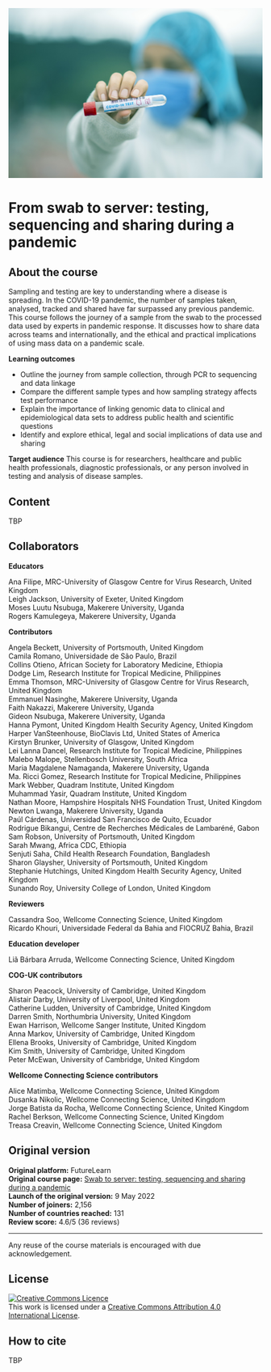 ![](images/OC2_cover.jpeg)


# From swab to server: testing, sequencing and sharing during a pandemic


## About the course

Sampling and testing are key to understanding where a disease is spreading. In the COVID-19 pandemic, the number of samples taken, analysed, tracked and shared have far surpassed any previous pandemic. This course follows the journey of a sample from the swab to the processed data used by experts in pandemic response. It discusses how to share data across teams and internationally, and the ethical and practical implications of using mass data on a pandemic scale.


**Learning outcomes**

* Outline the journey from sample collection, through PCR to sequencing and data linkage         
* Compare the different sample types and how sampling strategy affects test performance
* Explain the importance of linking genomic data to clinical and epidemiological data sets to address public health and scientific questions
* Identify and explore ethical, legal and social implications of data use and sharing

**Target audience**
This course is for researchers, healthcare and public health professionals, diagnostic professionals, or any person involved in testing and analysis of disease samples.

## Content

TBP 

## Collaborators

**Educators**     

Ana Filipe, MRC-University of Glasgow Centre for Virus Research, United Kingdom              
Leigh Jackson, University of Exeter, United Kingdom          
Moses Luutu Nsubuga, Makerere University, Uganda            
Rogers Kamulegeya, Makerere University, Uganda               

**Contributors**

Angela Beckett, University of Portsmouth, United Kingdom          
Camila Romano, Universidade de São Paulo, Brazil              
Collins Otieno, African Society for Laboratory Medicine, Ethiopia                   
Dodge Lim, Research Institute for Tropical Medicine, Philippines          
Emma Thomson, MRC-University of Glasgow Centre for Virus Research, United Kingdom        
Emmanuel Nasinghe, Makerere University, Uganda        
Faith Nakazzi, Makerere University, Uganda             
Gideon Nsubuga, Makerere University, Uganda              
Hanna Pymont, United Kingdom Health Security Agency, United Kingdom              
Harper VanSteenhouse, BioClavis Ltd, United States of America            
Kirstyn Brunker, University of Glasgow, United Kingdom                 
Lei Lanna Dancel, Research Institute for Tropical Medicine, Philippines            
Malebo Malope, Stellenbosch University, South Africa              
Maria Magdalene Namaganda, Makerere University, Uganda                  
Ma. Ricci Gomez, Research Institute for Tropical Medicine, Philippines      
Mark Webber, Quadram Institute, United Kingdom             
Muhammad Yasir, Quadram Institute, United Kingdom                                          
Nathan Moore, Hampshire Hospitals NHS Foundation Trust, United Kingdom          
Newton Lwanga, Makerere University, Uganda                          
Paúl Cárdenas, Universidad San Francisco de Quito, Ecuador                           
Rodrigue Bikangui, Centre de Recherches Médicales de Lambaréné, Gabon                 
Sam Robson, University of Portsmouth, United Kingdom                 
Sarah Mwang, Africa CDC, Ethiopia                                            
Senjuti Saha, Child Health Research Foundation, Bangladesh                 
Sharon Glaysher, University of Portsmouth, United Kingdom                                
Stephanie Hutchings, United Kingdom Health Security Agency, United Kingdom                 
Sunando Roy, University College of London, United Kingdom                            

**Reviewers**

Cassandra Soo, Wellcome Connecting Science, United Kingdom                    
Ricardo Khouri, Universidade Federal da Bahia and FIOCRUZ Bahia, Brazil                      

**Education developer**
  
Liã Bárbara Arruda, Wellcome Connecting Science, United Kingdom        

**COG-UK contributors**

Sharon Peacock, University of Cambridge, United Kingdom              
Alistair Darby, University of Liverpool, United Kingdom             
Catherine Ludden, University of Cambridge, United Kingdom                  
Darren Smith, Northumbria University, United Kingdom            
Ewan Harrison, Wellcome Sanger Institute, United Kingdom            
Anna Markov, University of Cambridge, United Kingdom               
Ellena Brooks, University of Cambridge, United Kingdom                
Kim Smith, University of Cambridge, United Kingdom               
Peter McEwan, University of Cambridge, United Kingdom                

**Wellcome Connecting Science contributors**

Alice Matimba, Wellcome Connecting Science, United Kingdom                 
Dusanka Nikolic, Wellcome Connecting Science, United Kingdom               
Jorge Batista da Rocha, Wellcome Connecting Science, United Kingdom                                          
Rachel Berkson, Wellcome Connecting Science, United Kingdom                    
Treasa Creavin, Wellcome Connecting Science, United Kingdom                 

## Original version

**Original platform:** FutureLearn       
**Original course page:** [Swab to server: testing, sequencing and sharing during a pandemic](https://www.futurelearn.com/courses/from-swab-to-server-testing-sequencing-sharing-during-a-pandemic/1)                           
**Launch of the original version:** 9 May 2022                
**Number of joiners:** 2,156         
**Number of countries reached:** 131         
**Review score:** 4.6/5 (36 reviews)         

******
Any reuse of the course materials is encouraged with due acknowledgement.

## License
<a rel="license" href="http://creativecommons.org/licenses/by/4.0/"><img alt="Creative Commons Licence" style="border-width:0" src="https://i.creativecommons.org/l/by/4.0/88x31.png" /></a><br />This work is licensed under a <a rel="license" href="http://creativecommons.org/licenses/by/4.0/">Creative Commons Attribution 4.0 International License</a>.

## How to cite 

TBP



